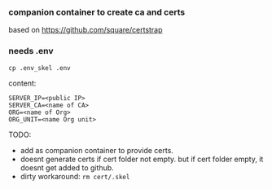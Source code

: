 ### companion container to create ca and certs

based on https://github.com/square/certstrap


### needs .env
```
cp .env_skel .env
```
content:
```
SERVER_IP=<public IP>
SERVER_CA=<name of CA>
ORG=<name of Org>
ORG_UNIT=<name Org unit>
```


TODO: 

- add as companion container to provide certs.
- doesnt generate certs if cert folder not empty. but if cert folder empty, it doesnt get added to github.
- dirty workaround:
```rm cert/.skel```
